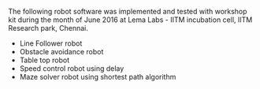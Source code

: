 The following robot software was implemented and tested with workshop kit during the month of June 2016 at Lema Labs - IITM incubation cell, IITM Research park, Chennai.

* Line Follower robot
* Obstacle avoidance robot
* Table top robot
* Speed control robot using delay
* Maze solver robot using shortest path algorithm
